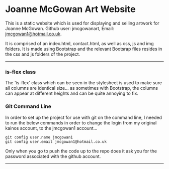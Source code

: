 # Joanne McGowan Art Website 

This is a static website which is used for displaying and selling artwork for Joanne McGowan. Github user: jmcgowanart, Email: jmcgowan1@hotmail.co.uk. 

It is comprised of an index.html, contact.html, as well as css, js and img folders. It is made using Bootstrap and the relevant Bootsrap files resides in the css and js folders of the project.

---

### is-flex class
The 'is-flex' class which can be seen in the stylesheet is used to make sure all columns are identical size... as sometimes with Bootstrap, the columns can appear at different heights and can be quite annoying to fix. 


### Git Command Line 

In order to set up the project for use with git on the command line, I needed to run the below commands in order to change the login from my original kainos account, to the jmcgowan1 account...

    git config user.name jmcgowan1
    git config user.email jmcgowan1@hotmail.co.uk

Only when you go to push the code up to the repo does it ask you for the password associated with the github account. 

---

